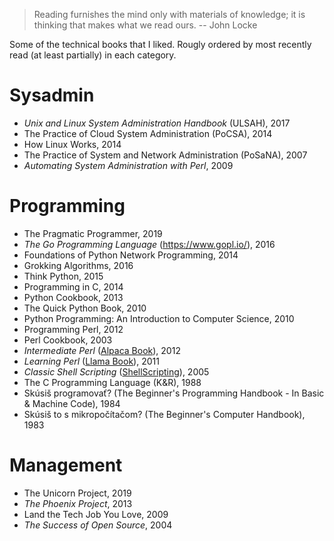 > Reading furnishes the mind only with materials of knowledge; it is thinking that makes what we read ours. -- John Locke

Some of the technical books that I liked. Rougly ordered by most recently read (at least partially) in each category.

# Sysadmin

* *Unix and Linux System Administration Handbook* (ULSAH), 2017
* The Practice of Cloud System Administration (PoCSA), 2014
* How Linux Works, 2014
* The Practice of System and Network Administration (PoSaNA), 2007
* *Automating System Administration with Perl*, 2009

# Programming

* The Pragmatic Programmer, 2019
* *The Go Programming Language* (https://www.gopl.io/), 2016
* Foundations of Python Network Programming, 2014
* Grokking Algorithms, 2016
* Think Python, 2015
* Programming in C, 2014
* Python Cookbook, 2013
* The Quick Python Book, 2010
* Python Programming: An Introduction to Computer Science, 2010
* Programming Perl, 2012
* Perl Cookbook, 2003
* *Intermediate Perl* ([Alpaca Book](https://wiki.reisinge.net/AlpacaBook)), 2012
* *Learning Perl* ([Llama Book](https://wiki.reisinge.net/LlamaBook)), 2011
* *Classic Shell Scripting* ([ShellScripting](https://wiki.reisinge.net/ShellScripting)), 2005
* The C Programming Language (K&R), 1988
* Skúsiš programovať? (The Beginner's Programming Handbook - In Basic & Machine Code), 1984
* Skúsiš to s mikropočítačom? (The Beginner's Computer Handbook), 1983

# Management

* The Unicorn Project, 2019
* *The Phoenix Project*, 2013
* Land the Tech Job You Love, 2009
* *The Success of Open Source*, 2004
